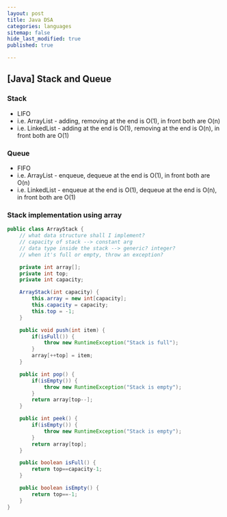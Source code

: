 ```yaml
---
layout: post
title: Java DSA
categories: languages
sitemap: false
hide_last_modified: true
published: true

---
```

## [Java] Stack and Queue

### Stack
* LIFO
* i.e. ArrayList - adding, removing at the end is O(1), in front both are O(n)
* i.e. LinkedList - adding at the end is O(1), removing at the end is O(n), in front both are O(1)

### Queue
* FIFO
* i.e. ArrayList - enqueue, dequeue at the end is O(1), in front both are O(n)
* i.e. LinkedList - enqueue at the end is O(1), dequeue at the end is O(n), in front both are O(1)

###  Stack implementation using array

~~~java
public class ArrayStack {
    // what data structure shall I implement?
    // capacity of stack --> constant arg
    // data type inside the stack --> generic? integer?
    // when it's full or empty, throw an exception?

    private int array[];
    private int top;
    private int capacity;

    ArrayStack(int capacity) {
        this.array = new int[capacity];
        this.capacity = capacity;
        this.top = -1;
    }

    public void push(int item) {
        if(isFull()) {
            throw new RuntimeException("Stack is full");
        }
        array[++top] = item;
    }

    public int pop() {
        if(isEmpty()) {
            throw new RuntimeException("Stack is empty");
        }
        return array[top--];
    }

    public int peek() {
        if(isEmpty()) {
            throw new RuntimeException("Stack is empty");
        }
        return array[top];
    }

    public boolean isFull() {
        return top==capacity-1;
    }

    public boolean isEmpty() {
        return top==-1;
    }
}

~~~
